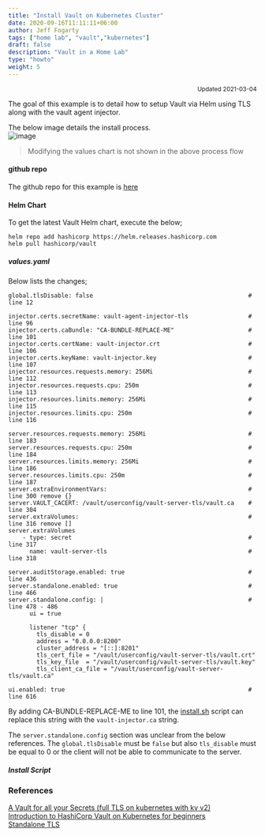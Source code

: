 ```yaml
---
title: "Install Vault on Kubernetes Cluster"
date: 2020-09-16T11:11:11+06:00
author: Jeff Fogarty
tags: ["home lab", "vault","kubernetes"]
draft: false
description: "Vault in a Home Lab"
type: "howto"
weight: 5
---
```

<div style="font-size: 12px; text-align: right !important"; >Updated 2021-03-04 </div><p>

The goal of this example is to detail how to setup Vault via Helm using TLS along with the vault agent injector.  

The below image details the install process.  
![image](../../img/lab/vault/flow.png)

> Modifying the values chart is not shown in the above process flow

#### github repo
The github repo for this example is [here](https://github.com/jtfogarty/k8s-journal/blob/master/vault-install)

#### Helm Chart
To get the latest Vault Helm chart, execute the below;
```
helm repo add hashicorp https://helm.releases.hashicorp.com
helm pull hashicorp/vault
```
##### values.yaml

Below lists the changes;
```
global.tlsDisable: false                                            # line 12

injector.certs.secretName: vault-agent-injector-tls                 # line 96
injector.certs.caBundle: "CA-BUNDLE-REPLACE-ME"                     # line 101
injector.certs.certName: vault-injector.crt                         # line 106
injector.certs.keyName: vault-injector.key                          # line 107
injector.resources.requests.memory: 256Mi                           # line 112
injector.resources.requests.cpu: 250m                               # line 113
injector.resources.limits.memory: 256Mi                             # line 115
injector.resources.limits.cpu: 250m                                 # line 116

server.resources.requests.memory: 256Mi                             # line 183
server.resources.requests.cpu: 250m                                 # line 184
server.resources.limits.memory: 256Mi                               # line 186
server.resources.limits.cpu: 250m                                   # line 187
server.extraEnvironmentVars:                                        # line 300 remove {}
server.VAULT_CACERT: /vault/userconfig/vault-server-tls/vault.ca    # line 304
server.extraVolumes:                                                # line 316 remove []
server.extraVolumes
    - type: secret                                                  # line 317
      name: vault-server-tls                                        # line 318

server.auditStorage.enabled: true                                   # line 436
server.standalone.enabled: true                                     # line 466
server.standalone.config: |                                         # line 478 - 486
      ui = true

      listener "tcp" {
        tls_disable = 0
        address = "0.0.0.0:8200"
        cluster_address = "[::]:8201"
        tls_cert_file = "/vault/userconfig/vault-server-tls/vault.crt"
        tls_key_file  = "/vault/userconfig/vault-server-tls/vault.key"
        tls_client_ca_file = "/vault/userconfig/vault-server-tls/vault.ca"

ui.enabled: true                                                    # line 616
```
By adding CA-BUNDLE-REPLACE-ME to line 101, the [install.sh](https://github.com/jtfogarty/k8s-journal/blob/master/vault-install/install.sh) script can replace this string with the `vault-injector.ca` string.

The `server.standalone.config` section was unclear from the below references.  The `global.tlsDisable` must be `false` but also `tls_disable` must be equal to 0 or the client will not be able to communicate to the server.

##### Install Script
<script src="http://gist-it.appspot.com/https://github.com/jtfogarty/k8s-journal/blob/master/vault-install/install.sh"></script>

### References
[A Vault for all your Secrets (full TLS on kubernetes with kv v2)](https://blog.cogarius.com/index.php/2020/03/13/a-vault-for-all-your-secrets-full-tls-on-kubernetes-with-kv-v2/)<br>
[Introduction to HashiCorp Vault on Kubernetes for beginners](https://www.youtube.com/watch?v=L_o_CG_AGKA&list=PLHq1uqvAteVtq-NRX3yd1ziA_wJSBu3Oj)<br>
[Standalone TLS](https://www.vaultproject.io/docs/platform/k8s/helm/examples/standalone-tls)